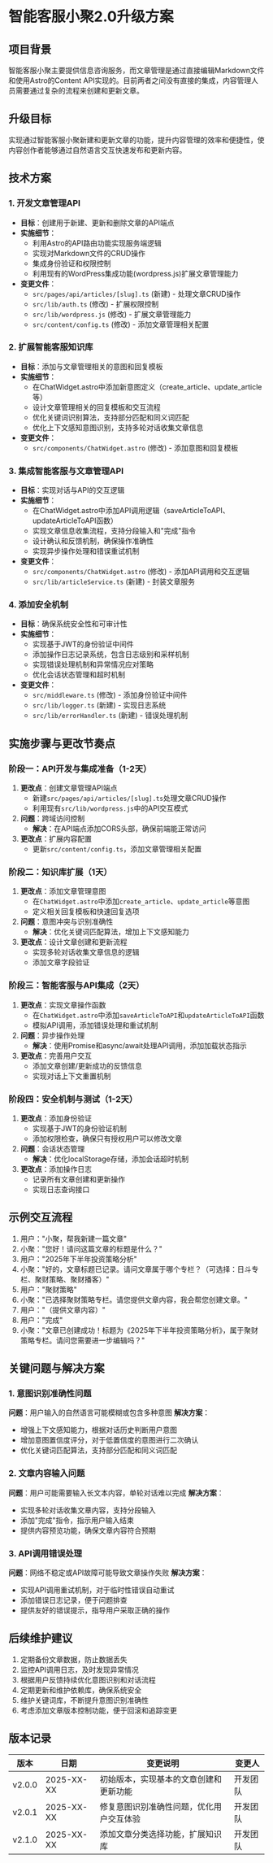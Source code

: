 # 智能客服小聚2.0升级方案

## 项目背景
智能客服小聚主要提供信息咨询服务，而文章管理是通过直接编辑Markdown文件和使用Astro的Content API实现的。目前两者之间没有直接的集成，内容管理人员需要通过复杂的流程来创建和更新文章。

## 升级目标
实现通过智能客服小聚新建和更新文章的功能，提升内容管理的效率和便捷性，使内容创作者能够通过自然语言交互快速发布和更新内容。

## 技术方案

### 1. 开发文章管理API
- **目标**：创建用于新建、更新和删除文章的API端点
- **实施细节**：
  - 利用Astro的API路由功能实现服务端逻辑
  - 实现对Markdown文件的CRUD操作
  - 集成身份验证和权限控制
  - 利用现有的WordPress集成功能(wordpress.js)扩展文章管理能力
- **变更文件**：
  - `src/pages/api/articles/[slug].ts` (新建) - 处理文章CRUD操作
  - `src/lib/auth.ts` (修改) - 扩展权限控制
  - `src/lib/wordpress.js` (修改) - 扩展文章管理能力
  - `src/content/config.ts` (修改) - 添加文章管理相关配置

### 2. 扩展智能客服知识库
- **目标**：添加与文章管理相关的意图和回复模板
- **实施细节**：
  - 在ChatWidget.astro中添加新意图定义（create_article、update_article等）
  - 设计文章管理相关的回复模板和交互流程
  - 优化关键词识别算法，支持部分匹配和同义词匹配
  - 优化上下文感知意图识别，支持多轮对话收集文章信息
- **变更文件**：
  - `src/components/ChatWidget.astro` (修改) - 添加意图和回复模板

### 3. 集成智能客服与文章管理API
- **目标**：实现对话与API的交互逻辑
- **实施细节**：
  - 在ChatWidget.astro中添加API调用逻辑（saveArticleToAPI、updateArticleToAPI函数）
  - 实现文章信息收集流程，支持分段输入和"完成"指令
  - 设计确认和反馈机制，确保操作准确性
  - 实现异步操作处理和错误重试机制
- **变更文件**：
  - `src/components/ChatWidget.astro` (修改) - 添加API调用和交互逻辑
  - `src/lib/articleService.ts` (新建) - 封装文章服务

### 4. 添加安全机制
- **目标**：确保系统安全性和可审计性
- **实施细节**：
  - 实现基于JWT的身份验证中间件
  - 添加操作日志记录系统，包含日志级别和采样机制
  - 实现错误处理机制和异常情况应对策略
  - 优化会话状态管理和超时机制
- **变更文件**：
  - `src/middleware.ts` (修改) - 添加身份验证中间件
  - `src/lib/logger.ts` (新建) - 实现日志系统
  - `src/lib/errorHandler.ts` (新建) - 错误处理机制

## 实施步骤与更改节奏点

### 阶段一：API开发与集成准备（1-2天）
1. **更改点**：创建文章管理API端点
   - 新建`src/pages/api/articles/[slug].ts`处理文章CRUD操作
   - 利用现有`src/lib/wordpress.js`中的API交互模式
2. **问题**：跨域访问控制
   - **解决**：在API端点添加CORS头部，确保前端能正常访问
3. **更改点**：扩展内容配置
   - 更新`src/content/config.ts`，添加文章管理相关配置

### 阶段二：知识库扩展（1天）
1. **更改点**：添加文章管理意图
   - 在`ChatWidget.astro`中添加`create_article`、`update_article`等意图
   - 定义相关回复模板和快速回复选项
2. **问题**：意图冲突与识别准确性
   - **解决**：优化关键词匹配算法，增加上下文感知能力
3. **更改点**：设计文章创建和更新流程
   - 实现多轮对话收集文章信息的逻辑
   - 添加文章字段验证

### 阶段三：智能客服与API集成（2天）
1. **更改点**：实现文章操作函数
   - 在`ChatWidget.astro`中添加`saveArticleToAPI`和`updateArticleToAPI`函数
   - 模拟API调用，添加错误处理和重试机制
2. **问题**：异步操作处理
   - **解决**：使用Promise和async/await处理API调用，添加加载状态指示
3. **更改点**：完善用户交互
   - 添加文章创建/更新成功的反馈信息
   - 实现对话上下文重置机制

### 阶段四：安全机制与测试（1-2天）
1. **更改点**：添加身份验证
   - 实现基于JWT的身份验证机制
   - 添加权限检查，确保只有授权用户可以修改文章
2. **问题**：会话状态管理
   - **解决**：优化localStorage存储，添加会话超时机制
3. **更改点**：添加操作日志
   - 记录所有文章创建和更新操作
   - 实现日志查询接口

## 示例交互流程

1. 用户："小聚，帮我新建一篇文章"
2. 小聚："您好！请问这篇文章的标题是什么？"
3. 用户："2025年下半年投资策略分析"
4. 小聚："好的，文章标题已记录。请问文章属于哪个专栏？（可选择：日斗专栏、聚财策略、聚财播客）"
5. 用户："聚财策略"
6. 小聚："已选择聚财策略专栏。请您提供文章内容，我会帮您创建文章。"
7. 用户："（提供文章内容）"
8. 用户："完成"
9. 小聚："文章已创建成功！标题为《2025年下半年投资策略分析》，属于聚财策略专栏。请问您需要进一步编辑吗？"

## 关键问题与解决方案

### 1. 意图识别准确性问题
**问题**：用户输入的自然语言可能模糊或包含多种意图
**解决方案**：
- 增强上下文感知能力，根据对话历史判断用户意图
- 增加意图置信度评分，对于低置信度的意图进行二次确认
- 优化关键词匹配算法，支持部分匹配和同义词匹配

### 2. 文章内容输入问题
**问题**：用户可能需要输入长文本内容，单轮对话难以完成
**解决方案**：
- 实现多轮对话收集文章内容，支持分段输入
- 添加"完成"指令，指示用户输入结束
- 提供内容预览功能，确保文章内容符合预期

### 3. API调用错误处理
**问题**：网络不稳定或API故障可能导致文章操作失败
**解决方案**：
- 实现API调用重试机制，对于临时性错误自动重试
- 添加错误日志记录，便于问题排查
- 提供友好的错误提示，指导用户采取正确的操作

## 后续维护建议
1. 定期备份文章数据，防止数据丢失
2. 监控API调用日志，及时发现异常情况
3. 根据用户反馈持续优化意图识别和对话流程
4. 定期更新和维护依赖库，确保系统安全
5. 维护关键词库，不断提升意图识别准确性
6. 考虑添加文章版本控制功能，便于回滚和追踪变更

## 版本记录
| 版本 | 日期       | 变更说明                 | 变更人 |
|------|------------|--------------------------|--------| 
| v2.0.0 | 2025-XX-XX | 初始版本，实现基本的文章创建和更新功能 | 开发团队 |
| v2.0.1 | 2025-XX-XX | 修复意图识别准确性问题，优化用户交互体验 | 开发团队 |
| v2.1.0 | 2025-XX-XX | 添加文章分类选择功能，扩展知识库 | 开发团队 |